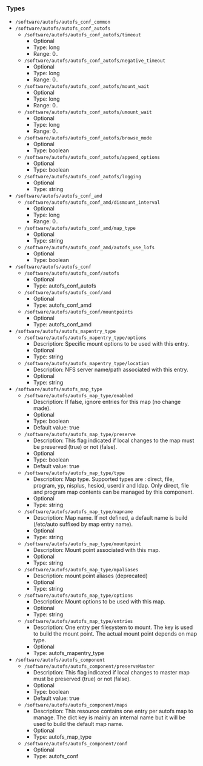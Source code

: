 
### Types

 - `/software/autofs/autofs_conf_common`
 - `/software/autofs/autofs_conf_autofs`
    - `/software/autofs/autofs_conf_autofs/timeout`
        - Optional
        - Type: long
        - Range: 0..
    - `/software/autofs/autofs_conf_autofs/negative_timeout`
        - Optional
        - Type: long
        - Range: 0..
    - `/software/autofs/autofs_conf_autofs/mount_wait`
        - Optional
        - Type: long
        - Range: 0..
    - `/software/autofs/autofs_conf_autofs/umount_wait`
        - Optional
        - Type: long
        - Range: 0..
    - `/software/autofs/autofs_conf_autofs/browse_mode`
        - Optional
        - Type: boolean
    - `/software/autofs/autofs_conf_autofs/append_options`
        - Optional
        - Type: boolean
    - `/software/autofs/autofs_conf_autofs/logging`
        - Optional
        - Type: string
 - `/software/autofs/autofs_conf_amd`
    - `/software/autofs/autofs_conf_amd/dismount_interval`
        - Optional
        - Type: long
        - Range: 0..
    - `/software/autofs/autofs_conf_amd/map_type`
        - Optional
        - Type: string
    - `/software/autofs/autofs_conf_amd/autofs_use_lofs`
        - Optional
        - Type: boolean
 - `/software/autofs/autofs_conf`
    - `/software/autofs/autofs_conf/autofs`
        - Optional
        - Type: autofs_conf_autofs
    - `/software/autofs/autofs_conf/amd`
        - Optional
        - Type: autofs_conf_amd
    - `/software/autofs/autofs_conf/mountpoints`
        - Optional
        - Type: autofs_conf_amd
 - `/software/autofs/autofs_mapentry_type`
    - `/software/autofs/autofs_mapentry_type/options`
        - Description: Specific mount options to be used with this entry.
        - Optional
        - Type: string
    - `/software/autofs/autofs_mapentry_type/location`
        - Description: NFS server name/path associated with this entry.
        - Optional
        - Type: string
 - `/software/autofs/autofs_map_type`
    - `/software/autofs/autofs_map_type/enabled`
        - Description: If false, ignore entries for this map (no change made).
        - Optional
        - Type: boolean
        - Default value: true
    - `/software/autofs/autofs_map_type/preserve`
        - Description: This flag indicated if local changes to the map must be
      preserved (true) or not (false).
        - Optional
        - Type: boolean
        - Default value: true
    - `/software/autofs/autofs_map_type/type`
        - Description: Map type. Supported types are : direct, file, program, yp, nisplus, hesiod, userdir and ldap.
      Only direct, file and program map contents can be managed by this component.
        - Optional
        - Type: string
    - `/software/autofs/autofs_map_type/mapname`
        - Description: Map name. If not defined, a default name is build (/etc/auto suffixed by map entry name).
        - Optional
        - Type: string
    - `/software/autofs/autofs_map_type/mountpoint`
        - Description: Mount point associated with this map.
        - Optional
        - Type: string
    - `/software/autofs/autofs_map_type/mpaliases`
        - Description: mount point aliases (deprecated)
        - Optional
        - Type: string
    - `/software/autofs/autofs_map_type/options`
        - Description: Mount options to be used with this map.
        - Optional
        - Type: string
    - `/software/autofs/autofs_map_type/entries`
        - Description: One entry per filesystem to mount. The key is used to build the mount point. The actual
    mount point depends on map type.
        - Optional
        - Type: autofs_mapentry_type
 - `/software/autofs/autofs_component`
    - `/software/autofs/autofs_component/preserveMaster`
        - Description: This flag indicated if local changes to master map
      must be preserved (true) or not (false).
        - Optional
        - Type: boolean
        - Default value: true
    - `/software/autofs/autofs_component/maps`
        - Description: This resource contains one entry per autofs map to manage. The dict key is
    mainly an internal name but it will be used to build the default map name.
        - Optional
        - Type: autofs_map_type
    - `/software/autofs/autofs_component/conf`
        - Optional
        - Type: autofs_conf
